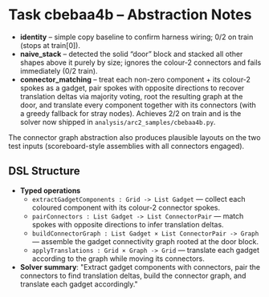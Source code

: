 # Task cbebaa4b – Abstraction Notes

- **identity** – simple copy baseline to confirm harness wiring; 0/2 on train (stops at train[0]).
- **naive_stack** – detected the solid “door” block and stacked all other shapes above it purely by size; ignores the colour-2 connectors and fails immediately (0/2 train).
- **connector_matching** – treat each non-zero component + its colour-2 spokes as a gadget, pair spokes with opposite directions to recover translation deltas via majority voting, root the resulting graph at the door, and translate every component together with its connectors (with a greedy fallback for stray nodes). Achieves 2/2 on train and is the solver now shipped in `analysis/arc2_samples/cbebaa4b.py`.

The connector graph abstraction also produces plausible layouts on the two test inputs (scoreboard-style assemblies with all connectors engaged).

## DSL Structure
- **Typed operations**
  - `extractGadgetComponents : Grid -> List Gadget` — collect each coloured component with its colour-2 connector spokes.
  - `pairConnectors : List Gadget -> List ConnectorPair` — match spokes with opposite directions to infer translation deltas.
  - `buildConnectorGraph : List Gadget × List ConnectorPair -> Graph` — assemble the gadget connectivity graph rooted at the door block.
  - `applyTranslations : Grid × Graph -> Grid` — translate each gadget according to the graph while moving its connectors.
- **Solver summary**: "Extract gadget components with connectors, pair the connectors to find translation deltas, build the connector graph, and translate each gadget accordingly."
